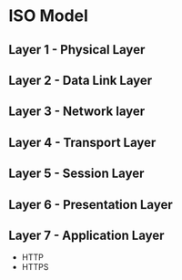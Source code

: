 # ISO Model
## Layer 1 - Physical Layer
## Layer 2 - Data Link Layer
## Layer 3 - Network layer
## Layer 4 - Transport Layer
## Layer 5 - Session Layer
## Layer 6 - Presentation Layer
## Layer 7 - Application Layer
- HTTP
- HTTPS